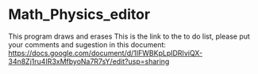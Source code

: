 # Math_Physics_editor
This program draws and erases
This is the link to the to do list, please put your comments and sugestion in this document:
https://docs.google.com/document/d/1IFWBKpLpIDRIviQX-34n8Zj1ru4IR3xMfbyoNa7R7sY/edit?usp=sharing
